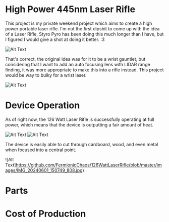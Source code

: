 # High Power 445nm Laser Rifle

This project is my private weekend project which aims to create a high power portable laser rifle.
I'm not the first dipshit to come up with the idea of a Laser Rifle, Styro Pyro has been doing this
much longer than I have, but I figured I would give a shot at doing it better. :3

![Alt Text](https://github.com/FermionicChaos/126WattLaserRifle/blob/master/images/Screenshot_2024-05-29_173527.png)

That's correct, the original idea was for it to be a wrist gauntlet, but considering that I want to add an auto focusing
lens with LIDAR range finding, it was more appropriate to make this into a rifle instead. This project would be way to bulky
for a wrist laser.

![Alt Text](https://github.com/FermionicChaos/126WattLaserRifle/blob/master/images/IMG_20240531_123011_627.jpg)


# Device Operation

As of right now, the 126 Watt Laser Rifle is successfully operating at full power, which means that
the device is outputting a fair amount of heat.

![Alt Text](https://github.com/FermionicChaos/126WattLaserRifle/blob/master/images/IMG_20240601_151150_968.jpg)
![Alt Text](https://github.com/FermionicChaos/126WattLaserRifle/blob/master/images/IMG_20240601_150853_114.jpg)

The device is easily able to cut through cardboard, wood, and even metal when focused into a central point.

![Alt Text]https://github.com/FermionicChaos/126WattLaserRifle/blob/master/images/IMG_20240601_150749_808.jpg)


# Parts

# Cost of Production
